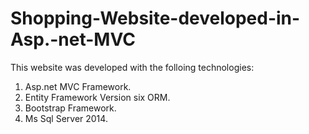 # Shopping-Website-developed-in-Asp.-net-MVC
This website was developed with the folloing technologies:
1. Asp.net MVC Framework.
2. Entity Framework Version six ORM.
3. Bootstrap Framework.
4. Ms Sql Server 2014.
